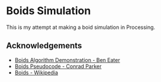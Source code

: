 
# Boids Simulation

This is my attempt at making a boid simulation in Processing.

## Acknowledgements

- [Boids Algorithm Demonstration - Ben Eater](https://eater.net/boids)
- [Boids Pseudocode - Conrad Parker](http://www.kfish.org/boids/pseudocode.html)
- [Boids - Wikipedia](https://en.wikipedia.org/wiki/Boids)